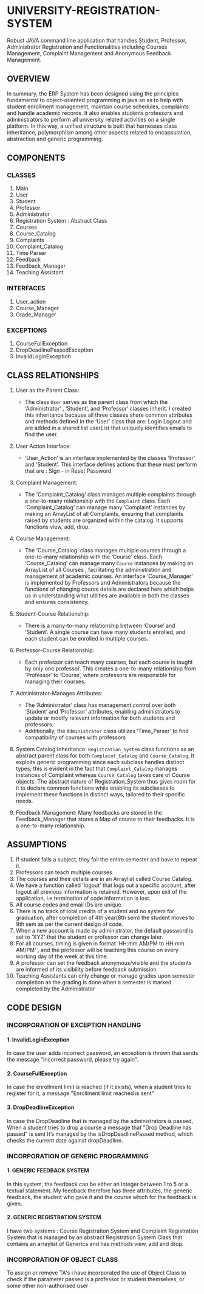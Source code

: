 # UNIVERSITY-REGISTRATION-SYSTEM
Robust JAVA command line application that handles Student, Professor, Administrator Registration and Functionalities including Courses Management, Complaint Management and Anonymous Feedback Management.

## OVERVIEW
In summary, the ERP System has been designed using the principles fundamental to object-oriented programming in java so as to help with student enrollment management, maintain course schedules, complaints and handle academic records. It also enables students professors and administrators to perform all university related activities on a single platform. In this way, a unified structure is built that harnesses class inheritance, polymorphism among other aspects related to encapsulation, abstraction and generic programming.

## COMPONENTS
### CLASSES
1. Main
2. User
3. Student
4. Professor
5. Administrator
6. Registration System : Abstract Class
7. Courses
8. Course_Catalog
9. Complaints
10. Complaint_Catalog
11. Time Parser
12. Feedback
13. Feedback_Manager
14. Teaching Assistant

### INTERFACES
1. User_action
2. Course_Manager
3. Grade_Manager

### EXCEPTIONS
1. CourseFullException
2. DropDeadlinePassedException
3. InvalidLoginException

## CLASS RELATIONSHIPS

1. User as the Parent Class:
   - The class `User` serves as the parent class from which the ‘Administrator’ , ‘Student’, and ‘Professor’ classes inherit. I created this inheritance because all three classes share common attributes and methods defined in the ‘User’ class that are:
     Login
     Logout
     and are added in a shared list userList that uniquely identifies emails to find the user.

2. User Action Interface:
   - ‘User_Action’ is an interface implemented by the classes ‘Professor’ and ‘Student’. This interface defines actions that these must perform that are :
     Sign - in
     Reset Password

3. Complaint Management:
   - The ‘Complaint_Catalog’ class manages multiple complaints through a one-to-many relationship with the `Complaint` class. Each ‘Complaint_Catalog’ can manage many ‘Complaint’ instances by making an ArrayList of all Complaints, ensuring that complaints raised by students are organized within the catalog. It supports functions view, add, drop.

4. Course Management:
   - The ‘Course_Catalog’ class manages multiple courses through a one-to-many relationship with the ‘Course’ class. Each ‘Course_Catalog’ can manage many `Course` instances by making an ArrayList of all Courses , facilitating the administration and management of academic courses. An interface ‘Course_Manager’ is implemented by Professors and Administrators because the functions of changing course details are declared here which helps us in understanding what utilities are available in both the classes and ensures consistency.

5. Student-Course Relationship:
   - There is a many-to-many relationship between ‘Course’ and ‘Student’. A single course can have many students enrolled, and each student can be enrolled in multiple courses.

6. Professor-Course Relationship:
   - Each professor can teach many courses, but each course is taught by only one professor. This creates a one-to-many relationship from ‘Professor’ to ‘Course’, where professors are responsible for managing their courses.

7. Administrator-Manages Attributes:
   - The ‘Administrator’ class has management control over both ‘Student’ and ‘Professor’ attributes, enabling administrators to update or modify relevant information for both students and professors.
   - Additionally, the `Administrator` class utilizes ‘Time_Parser’ to find compatibility of courses with professors

8. System Catalog Inheritance:
   `Registration_System` class functions as an abstract parent class for both `Complaint_Catalog` and `Course_Catalog`. It exploits generic programming since each subclass handles distinct types; this is evident in the fact that `Complaint_Catalog` manages instances of Complaint whereas `Course_Catalog` takes care of Course objects. The abstract nature of Registration_System thus gives room for it to declare common functions while enabling its subclasses to implement these functions in distinct ways, tailored to their specific needs.

9. Feedback Management:
   Many feedbacks are stored in the Feedback_Manager that stores a Map of course to their feedbacks. It is a one-to-many relationship.

## ASSUMPTIONS
1. If student fails a subject, they fail the entire semester and have to repeat it.
2. Professors can teach multiple courses.
3. The courses and their details are in an Arraylist called Course Catalog.
4. We have a function called 'logout' that logs out a specific account, after logout all previous information is retained. However, upon exit of the application, i.e termination of code information is lost.
5. All course codes and email IDs are unique.
6. There is no track of total credits of a student and no system for graduation, after completion of 4th year(8th sem) the student moves to 9th sem as per the current design of code.
7. When a new account is made by administrator, the default password is set to 'XYZ' that the student or professor can change later.
8. For all courses, timing is given in format 'HH:mm AM/PM to HH:mm AM/PM' , and the professor will be teaching this course on every working day of the week at this time.
9. A professor can set the feedback anonymous/visible and the students are informed of its visibility before feedback submission
10. Teaching Assistants can only change or manage grades upon semester completion as the grading is done when a semester is marked completed by the Administrator

## CODE DESIGN
### INCORPORATION OF EXCEPTION HANDLING

#### 1. InvalidLoginException
In case the user adds incorrect password, an exception is thrown that sends the message "Incorrect password, please try again".

#### 2. CourseFullException
In case the enrollment limit is reached (if it exists), when a student tries to register for it, a message "Enrollment limit reached is sent"

#### 3. DropDeadlineException
In case the DropDeadline that is managed by the administrators is passed, When a student tries to drop a course a message that "Drop Deadline has passed" is sent
It’s managed by the isDropDeadlinePassed method, which checks the current date against dropDeadline.

### INCORPORATION OF GENERIC PROGRAMMING

#### 1. GENERIC FEEDBACK SYSTEM
In this system, the feedback can be either an Integer between 1 to 5 or a textual statement. My feedback therefore has three attributes, the generic feedback, the student who gave it and the course which for the feedback is given.

#### 2. GENERIC REGISTRATION SYSTEM
I have two systems : Course Registration System and Complaint Registration System that is managed by an abstract Registration System Class that contains an arraylist of Generics and has methods view, add and drop.

### INCORPORATION OF OBJECT CLASS
To assign or remove TA's i have incorporated the use of Object Class to check if the parameter passed is a professor or student themselves, or some other non-authorised user
